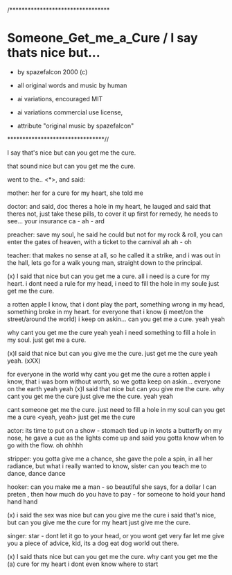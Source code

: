/*********************************

# Someone_Get_me_a_Cure / I say thats nice but...

 - by spazefalcon 2000 (c)

 - all original words and music by human

 - ai variations, encouraged MIT

 - ai variations commercial use license,

 - attribute "original music by spazefalcon"

********************************//

I say that's nice but can you get me the cure.

that sound nice but can you get me the cure.

went to the.. <*>, and said:

mother: her for a cure for my heart, 
she told me  

doctor: and said, doc theres a hole in my heart, 
he lauged and said that theres not, 
just take these pills, to cover it up
first for remedy, he needs to see...
 your insurance ca - ah - ard <card>

preacher: save my soul, he said he could but not for my rock & roll,
you can enter the gates of heaven, with a ticket to the carnival 
ah ah - oh

teacher: that makes no sense at all, so he called it a strike,
and i was out in the hall, 
lets go for a walk young man, 
straight down to the principal.

  (x) I said that nice but can you get me a cure.
  all i need is a cure for my heart.
  i dont need a rule for my head,
  i need to fill the hole in my soule
  just get me the cure.





  a rotten apple I know, that i dont play the part,
  something wrong in my head, something broke in my heart.
  for everyone that i know (i meet/on the street/around the world)
   i keep on askin...
   can you get me a cure. yeah yeah

why cant you get me the cure yeah yeah
i need something to fill a hole in my soul.
just get me a cure.


   (x)I said that nice but can you give me the cure.
   just get me the cure yeah yeah.
   (xXX)

   for everyone in the world
   why cant you get me the cure 
   a rotten apple i know, 
   that i was born without worth,
   so we gotta keep on askin...
   everyone on the earth yeah yeah
   (x)I said that nice but can you give me the cure.
  why cant you get me the cure
  just give me the cure. yeah yeah

  cant someone get me the cure.
  just need to fill a hole in my soul
  can you get me a cure <yeah, yeah>
  just get me the cure

actor: its time to put on a show - stomach tied up in knots
  a butterfly on my nose, he gave a cue as the lights come up
  and said you gotta know when to go with the flow. oh ohhhh

stripper: you gotta give me a chance, she gave the pole a spin,
 in all her radiance, but what i really wanted to know,
 sister can you teach me to dance, dance dance

hooker: can you make me a man - so beautiful she says, 
for a dollar I can preten , then how much do you have to pay - 
for someone to hold your hand hand hand

(x) i said the sex was nice but can you give me the cure 
i said that's nice, but can you give me the cure for my heart
just give me the cure.

singer: star -  dont let it go to your head, or you wont get very far
let me give you a piece of advice, kid, its a dog eat dog world out there.

(x) I said thats nice but can you get me the cure.
   why cant you get me the (a) cure for my heart
   i dont even know where to start

